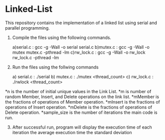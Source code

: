 # Linked-List
This repository contains the implementation of a linked list using serial and parallel programming.

1. Compile the files using the following commands.

 	a)serial.c 	: 	gcc -g -Wall -o serial serial.c
        b)mutex.c 	: 	gcc -g -Wall -o mutex mutex.c -pthread -lm
	c)rw_lock.c 	: 	gcc -g -Wall -o rw_lock rw_lock.c -pthread -lm

2. Run the files using the follwing commands

	a) serial.c 	:	./serial <n> <m> <mMember> <mInsert> <mDelete> <sample size>
	b) mutex.c 	:	./mutex  <thread_count> <n> <m>  <mMember> <mInsert> <mDelete> <sample size>
	c) rw_lock.c 	:	./rwlock <thread_count> <n> <m> <mMember> <mInsert> <mDelete> <sample size>

*n is the number of initial unique values in the Link List.
*m is number of random Member, Insert, and Delete operations on the link list.
*mMember is the fractions of operations of Member operation.
*mInsert is the fractions of operations of Insert operation.
*mDelete is the fractions of operations of Delete operation.
*sample_size is the number of iterations the main code is run.

3. After successful run, program will display 
	the execution time of each iteration 
	the average execution time 
	the standard deviation 
